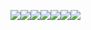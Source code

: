 ![](https://cdn.nlark.com/yuque/0/2023/jpeg/26726568/1690444173797-b40cd395-517c-4068-b33b-b1b11556cc1d.jpeg)![](https://cdn.nlark.com/yuque/0/2023/jpeg/26726568/1690444173802-ea9bba0b-35fc-4313-beba-ea92bdb2db6f.jpeg)![](https://cdn.nlark.com/yuque/0/2023/jpeg/26726568/1690444173802-7e0aa914-fd2f-48c3-9c4b-647c440c0b89.jpeg)![](https://cdn.nlark.com/yuque/0/2023/jpeg/26726568/1690444173800-c9451cb2-e31c-42a3-863c-dcebeb8c58e9.jpeg)![](https://cdn.nlark.com/yuque/0/2023/jpeg/26726568/1690444173757-38c9b991-b7c0-4796-86d3-bd7d0d51b991.jpeg)![](https://cdn.nlark.com/yuque/0/2023/jpeg/26726568/1690444174735-d1fb35ff-b514-4d8d-bb3c-adfc08c3b852.jpeg)![](https://cdn.nlark.com/yuque/0/2023/jpeg/26726568/1690444174832-88552557-2453-4b01-ade0-954138d96a9f.jpeg)
